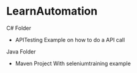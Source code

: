 # LearnAutomation

C# Folder
- APITesting 
  Example on how to do a API call

Java Folder
- Maven Project 
  With seleniumtraining example

